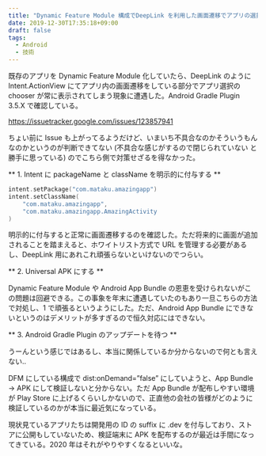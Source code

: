 ```yaml
---
title: "Dynamic Feature Module 構成でDeepLink を利用した画面遷移でアプリの選択が常にされる"
date: 2019-12-30T17:35:18+09:00
draft: false
tags:
  - Android
  - 技術
---
```


既存のアプリを Dynamic Feature Module 化していたら、DeepLink のように Intent.ActionView にてアプリ内の画面遷移をしている部分でアプリ選択の chooser が常に表示されてしまう現象に遭遇した。Android Gradle Plugin 3.5.X で確認している。

https://issuetracker.google.com/issues/123857941

ちょい前に Issue も上がってるようだけど、いまいち不具合なのかそういうもんなのかというのが判断できてない (不具合な感じがするので閉じられていない と勝手に思っている) のでこちら側で対策せざるを得なかった。

** 1. Intent に packageName と className を明示的に付与する **

```kotlin
intent.setPackage("com.mataku.amazingapp")
intent.setClassName(
    "com.mataku.amazingapp",
    "com.mataku.amazingapp.AmazingActivity
)
```

明示的に付与すると正常に画面遷移するのを確認した。ただ将来的に画面が追加されることを踏まえると、ホワイトリスト方式で URL を管理する必要があるし、DeepLink 用にあれこれ頑張らないといけないのでつらい。

** 2. Universal APK にする **

Dynamic Feature Module や Android App Bundle の恩恵を受けられないがこの問題は回避できる。この事象を年末に遭遇していたのもあり一旦こちらの方法で対処し、1 で頑張るというようにした。ただ、Android App Bundle にできないというのはデメリットが多すぎるので恒久対応にはできない。

** 3. Android Gradle Plugin のアップデートを待つ **

うーんという感じではあるし、本当に関係しているか分からないので何とも言えない..

DFM にしている構成で dist:onDemand=”false” にしていようと、App Bundle -> APK にして検証しないと分からない。ただ App Bundle が配布しやすい環境が Play Store に上げるくらいしかないので、正直他の会社の皆様がどのように検証しているのかが本当に最近気になっている。

現状見ているアプリたちは開発用の ID の suffix に .dev を付与しており、ストアに公開もしていないため、検証端末に APK を配布するのが最近は手間になってきている。2020 年はそれがやりやすくなるといいな。

